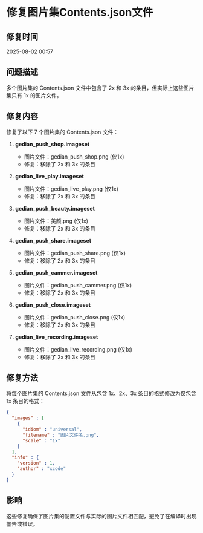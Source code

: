 # 修复图片集Contents.json文件

## 修复时间
2025-08-02 00:57

## 问题描述
多个图片集的 Contents.json 文件中包含了 2x 和 3x 的条目，但实际上这些图片集只有 1x 的图片文件。

## 修复内容
修复了以下 7 个图片集的 Contents.json 文件：

1. **gedian_push_shop.imageset**
   - 图片文件：gedian_push_shop.png (仅1x)
   - 修复：移除了 2x 和 3x 的条目

2. **gedian_live_play.imageset**
   - 图片文件：gedian_live_play.png (仅1x)
   - 修复：移除了 2x 和 3x 的条目

3. **gedian_push_beauty.imageset**
   - 图片文件：美颜.png (仅1x)
   - 修复：移除了 2x 和 3x 的条目

4. **gedian_push_share.imageset**
   - 图片文件：gedian_push_share.png (仅1x)
   - 修复：移除了 2x 和 3x 的条目

5. **gedian_push_cammer.imageset**
   - 图片文件：gedian_push_cammer.png (仅1x)
   - 修复：移除了 2x 和 3x 的条目

6. **gedian_push_close.imageset**
   - 图片文件：gedian_push_close.png (仅1x)
   - 修复：移除了 2x 和 3x 的条目

7. **gedian_live_recording.imageset**
   - 图片文件：gedian_live_recording.png (仅1x)
   - 修复：移除了 2x 和 3x 的条目

## 修复方法
将每个图片集的 Contents.json 文件从包含 1x、2x、3x 条目的格式修改为仅包含 1x 条目的格式：

```json
{
  "images" : [
    {
      "idiom" : "universal",
      "filename" : "图片文件名.png",
      "scale" : "1x"
    }
  ],
  "info" : {
    "version" : 1,
    "author" : "xcode"
  }
}
```

## 影响
这些修复确保了图片集的配置文件与实际的图片文件相匹配，避免了在编译时出现警告或错误。